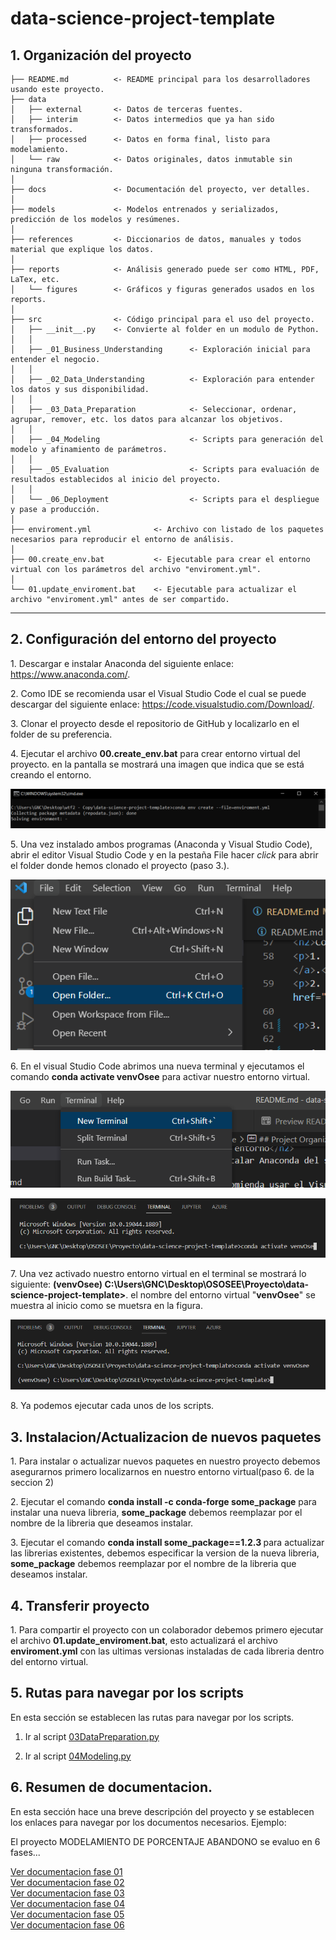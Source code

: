 data-science-project-template
==============================

 <h2>1. Organización del proyecto </h2>

    ├── README.md          <- README principal para los desarrolladores usando este proyecto.
    ├── data
    │   ├── external       <- Datos de terceras fuentes.
    │   ├── interim        <- Datos intermedios que ya han sido transformados.
    │   ├── processed      <- Datos en forma final, listo para modelamiento.
    │   └── raw            <- Datos originales, datos inmutable sin ninguna transformación.
    │
    ├── docs               <- Documentación del proyecto, ver detalles.
    │
    ├── models             <- Modelos entrenados y serializados, predicción de los modelos y resúmenes.
    │
    ├── references         <- Diccionarios de datos, manuales y todos material que explique los datos.
    │
    ├── reports            <- Análisis generado puede ser como HTML, PDF, LaTex, etc.
    │   └── figures        <- Gráficos y figuras generados usados en los reports.
    │
    ├── src                <- Código principal para el uso del proyecto.
    │   ├── __init__.py    <- Convierte al folder en un modulo de Python.
    │   │
    │   ├── _01_Business_Understanding      <- Exploración inicial para entender el negocio.
    │   │
    │   ├── _02_Data_Understanding          <- Exploración para entender los datos y sus disponibilidad.
    │   │
    │   ├── _03_Data_Preparation            <- Seleccionar, ordenar, agrupar, remover, etc. los datos para alcanzar los objetivos.
    │   │
    │   ├── _04_Modeling                    <- Scripts para generación del modelo y afinamiento de parámetros.
    │   │
    │   ├── _05_Evaluation                  <- Scripts para evaluación de resultados establecidos al inicio del proyecto.
    │   │
    │   └── _06_Deployment                  <- Scripts para el despliegue y pase a producción.
    │   
    ├── enviroment.yml              <- Archivo con listado de los paquetes necesarios para reproducir el entorno de análisis.
    │
    ├── 00.create_env.bat           <- Ejecutable para crear el entorno virtual con los parámetros del archivo "enviroment.yml".
    │
    └── 01.update_enviroment.bat    <- Ejecutable para actualizar el archivo "enviroment.yml" antes de ser compartido.

--------
<h2>2. Configuración del entorno del proyecto</h2>

<p>1. Descargar e instalar Anaconda del siguiente enlace: <a target="_blank" href="https://www.anaconda.com">https://www.anaconda.com/</a>.</p>
<p>2. Como IDE se recomienda usar el Visual Studio Code el cual se puede descargar del siguiente enlace: <a target="_blank" href="https://code.visualstudio.com/Download">https://code.visualstudio.com/Download/</a>.</p>

<p>3. Clonar el proyecto desde el repositorio de GitHub y localizarlo en el folder de su preferencia.</p>

<p>4. Ejecutar el archivo <b>00.create_env.bat</b> para crear entorno virtual del proyecto. en la pantalla se mostrará una imagen que indica que se está creando el entorno.</p>

![Creando env](references/imagenes/creando2.PNG)

<p>5. Una vez instalado ambos programas (Anaconda y Visual Studio Code), abrir el editor Visual Studio Code y en la pestaña File hacer <i>click</i> para abrir el folder donde hemos clonado el proyecto (paso 3.).</p>

![Abrir Folder](references/imagenes/OpenFolder.PNG)

<p>6. En el visual Studio Code abrimos una nueva terminal y ejecutamos el comando <b>conda activate venvOsee</b> para activar nuestro entorno virtual.</p>

![Abrir Terminal](references/imagenes/OpenTerminal.PNG)

![Activar entorno virtual](references/imagenes/activateEnv.PNG)

<p>7. Una vez activado nuestro entorno virtual en el terminal se mostrará lo siguiente: <b>(venvOsee) C:\Users\GNC\Desktop\OSOSEE\Proyecto\data-science-project-template></b>. el nombre del entorno virtual "<b>venvOsee</b>" se muestra al inicio como se muetsra en la figura.</p>

![Check](references/imagenes/checkEnv.PNG)

<p>8. Ya podemos ejecutar cada unos de los scripts.</p>

<h2>3. Instalacion/Actualizacion de nuevos paquetes</h2>

<p>1. Para instalar o actualizar nuevos paquetes en nuestro proyecto debemos asegurarnos primero localizarnos en nuestro entorno virtual(paso 6. de la seccion 2)</p>

<p>2. Ejecutar el comando <b>conda install -c conda-forge some_package</b> para instalar una nueva libreria, <b>some_package</b> debemos reemplazar por el nombre de la libreria que deseamos instalar.</p>

<p>3. Ejecutar el comando <b>conda install some_package==1.2.3 </b> para actualizar las librerias existentes, debemos especificar la version de la nueva libreria, <b>some_package</b> debemos reemplazar por el nombre de la libreria que deseamos instalar.</p>

<h2>4. Transferir proyecto</h2>

<p>1. Para compartir el proyecto con un colaborador debemos primero ejecutar el archivo <b>01.update_enviroment.bat</b>, esto actualizará el archivo <b>enviroment.yml</b> con las ultimas versionas instaladas de cada libreria dentro del entorno virtual.</p>

<h2>5. Rutas para navegar por los scripts </h2>

<p>En esta sección se establecen las rutas para navegar por los scripts.</p>

1. Ir al script [03DataPreparation.py](src/_03_Data_Preparation/03DataPreparation.py)

2. Ir al script  [04Modeling.py](src/_04_Modeling/04Modeling.py)

<h2>6. Resumen de documentacion. </h2>

<p>En esta sección hace una breve descripción del proyecto y se establecen los enlaces para navegar por los documentos necesarios. Ejemplo:</p>

<p>El proyecto MODELAMIENTO DE PORCENTAJE ABANDONO se evaluo en 6 fases...</p>

[Ver documentacion fase 01](docs/README01.md) \
[Ver documentacion fase 02](docs/README02.md) \
[Ver documentacion fase 03](docs/README03.md) \
[Ver documentacion fase 04](docs/README04.md) \
[Ver documentacion fase 05](docs/README05.md) \
[Ver documentacion fase 06](docs/README06.md)
